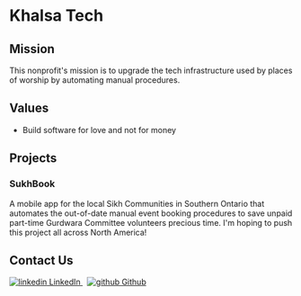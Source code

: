 # Khalsa Tech

## Mission

This nonprofit's mission is to upgrade the tech infrastructure used by places of worship by automating manual procedures.

## Values

- Build software for love and not for money

## Projects

### SukhBook

A mobile app for the local Sikh Communities in Southern Ontario that automates the out-of-date manual event booking procedures to save unpaid part-time Gurdwara Committee volunteers precious time. I'm hoping to push this project all across North America!

## Contact Us

<p>
  <a href="https://www.linkedin.com/company/khalsatech/" rel="nofollow noreferrer">
    <img src="https://i.stack.imgur.com/gVE0j.png" alt="linkedin"> LinkedIn
  </a> &nbsp; 
  <a href="https://github.com/ss25sand" rel="nofollow noreferrer">
    <img src="https://i.stack.imgur.com/tskMh.png" alt="github"> Github
  </a>
</p>
